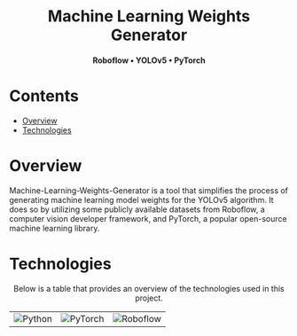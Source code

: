 <div align="center">
  <h1>Machine Learning Weights Generator</h1>
  <h4>Roboflow • YOLOv5 • PyTorch</h4>
</div>
<h1>Contents</h1>

- [Overview](#overview)
- [Technologies](#technologies)


<h1 id="overview">Overview</h1>
Machine-Learning-Weights-Generator is a tool that simplifies the process of generating machine learning model weights for the YOLOv5 algorithm. It does so by utilizing some publicly available datasets from Roboflow, a computer vision developer framework, and PyTorch, a popular open-source machine learning library.

<h1>Technologies</h1>
<div align="center" id="technologies">

Below is a table that provides an overview of the technologies used in this project.
<table>
  <tr> 
    <td align='center'><img src="https://img.shields.io/badge/python-%2320232a.svg?style=for-the-badge&logo=python" alt="Python"/></td>
    <td align='center'><img src="https://img.shields.io/badge/pytorch-%2320232a.svg?style=for-the-badge&logo=pytorch" alt="PyTorch"/></td>
    <td align='center'><img src="https://img.shields.io/badge/roboflow-%2320232a.svg?style=for-the-badge&logo=roboflow" alt="Roboflow"/></td>
  </tr>
 </table>
</div>
